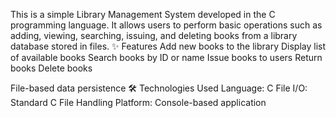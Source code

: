 This is a simple Library Management System developed in the C programming language. It allows users to perform basic operations such as adding, viewing, searching, issuing, and deleting books from a library database stored in files.
✨ Features
Add new books to the library
Display list of available books
Search books by ID or name
Issue books to users
Return books
Delete books

File-based data persistence
🛠️ Technologies Used
Language: C
File I/O: Standard C File Handling
Platform: Console-based application
